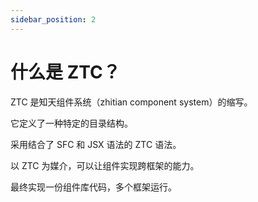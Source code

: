 ```yaml
---
sidebar_position: 2
---
```


# 什么是 ZTC？

ZTC 是知天组件系统（zhitian component system）的缩写。

它定义了一种特定的目录结构。

采用结合了 SFC 和 JSX 语法的 ZTC 语法。

以 ZTC 为媒介，可以让组件实现跨框架的能力。

最终实现一份组件库代码，多个框架运行。
